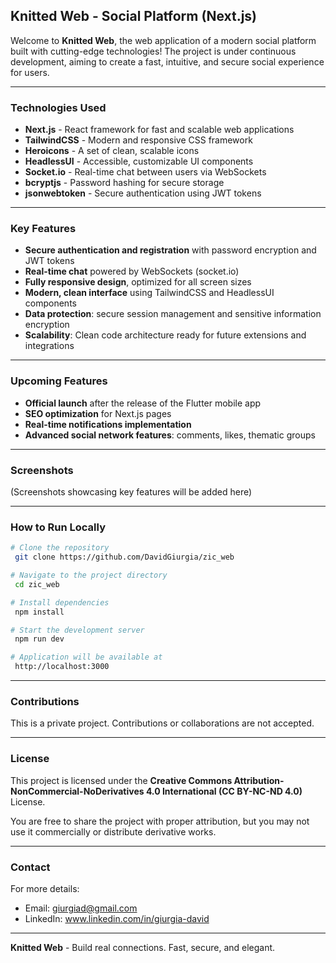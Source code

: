 ## Knitted Web - Social Platform (Next.js)

Welcome to **Knitted Web**, the web application of a modern social platform built with cutting-edge technologies! The project is under continuous development, aiming to create a fast, intuitive, and secure social experience for users.

---

### Technologies Used
- **Next.js** - React framework for fast and scalable web applications
- **TailwindCSS** - Modern and responsive CSS framework
- **Heroicons** - A set of clean, scalable icons
- **HeadlessUI** - Accessible, customizable UI components
- **Socket.io** - Real-time chat between users via WebSockets
- **bcryptjs** - Password hashing for secure storage
- **jsonwebtoken** - Secure authentication using JWT tokens

---

### Key Features
- **Secure authentication and registration** with password encryption and JWT tokens
- **Real-time chat** powered by WebSockets (socket.io)
- **Fully responsive design**, optimized for all screen sizes
- **Modern, clean interface** using TailwindCSS and HeadlessUI components
- **Data protection**: secure session management and sensitive information encryption
- **Scalability**: Clean code architecture ready for future extensions and integrations

---

### Upcoming Features
- **Official launch** after the release of the Flutter mobile app
- **SEO optimization** for Next.js pages
- **Real-time notifications implementation**
- **Advanced social network features**: comments, likes, thematic groups

---

### Screenshots
(Screenshots showcasing key features will be added here)

---

### How to Run Locally
```bash
# Clone the repository
 git clone https://github.com/DavidGiurgia/zic_web

# Navigate to the project directory
 cd zic_web

# Install dependencies
 npm install

# Start the development server
 npm run dev

# Application will be available at
 http://localhost:3000
```

---

### Contributions
This is a private project. Contributions or collaborations are not accepted.

---

### License
This project is licensed under the **Creative Commons Attribution-NonCommercial-NoDerivatives 4.0 International (CC BY-NC-ND 4.0)** License. 

You are free to share the project with proper attribution, but you may not use it commercially or distribute derivative works.

---

### Contact
For more details:
- Email: giurgiad@gmail.com
- LinkedIn: www.linkedin.com/in/giurgia-david

---

**Knitted Web** - Build real connections. Fast, secure, and elegant.

